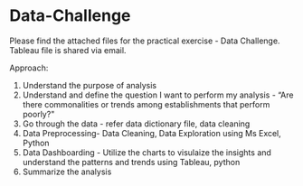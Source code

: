 # Data-Challenge
Please find the attached files for the practical exercise - Data Challenge.
Tableau file is shared via email.

Approach:
1. Understand the purpose of analysis
2. Understand and define the question I want to perform my analysis - “Are there commonalities or trends among establishments that perform poorly?"
3. Go through the data - refer data dictionary file, data cleaning
4. Data Preprocessing- Data Cleaning, Data Exploration using Ms Excel, Python
5. Data Dashboarding - Utilize the charts to visulaize the insights and understand the patterns and trends using Tableau, python
6. Summarize the analysis

